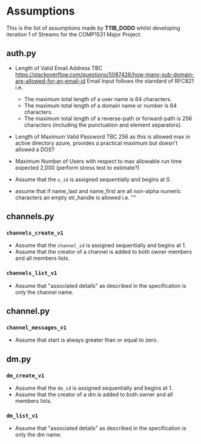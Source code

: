 # Assumptions

This is the list of assumptions made by **T11B_DODO** whilst developing iteration 1 of Streams for the COMP1531 Major Project.

## auth.py

* Length of Valid Email Address TBC  https://stackoverflow.com/questions/5087426/how-many-sub-domain-are-allowed-for-an-email-id
Email Input follows the standard of RFC821 i.e.
  * The maximum total length of a user name is 64 characters.
  * The maximum total length of a domain name or number is 64 characters.
  * The maximum total length of a reverse-path or forward-path is 256 characters (including the punctuation and element separators).

* Length of Maximum Valid Password TBC 256 as this is allowed max in active directory azure, provides a practical maximum but doesn't allowed a DOS?

* Maximum Number of Users with respect to max allowable run time expected 2,000 (perform stress test to estimate?)
* Assume that the `u_id` is assigned sequentially and begins at 0.
* assume that if name_last and name_first are all non-alpha numeric characters an empty str_handle is allowed i.e. ""

## channels.py

### `channels_create_v1`

* Assume that the `channel_id` is assigned sequentially and begins at 1.
* Assume that the creator of a channel is added to both owner members and all members lists.

### `channels_list_v1`

* Assume that "associated details" as described in the specification is only the channel name.

## channel.py

### `channel_messages_v1`

* Assume that start is always greater than or equal to zero.

## dm.py

### `dm_create_v1`

* Assume that the `dm_id` is assigned sequentially and begins at 1.
* Assume that the creator of a dm is added to both owner  and all members lists.

### `dm_list_v1`

* Assume that "associated details" as described in the specification is only the dm name.
